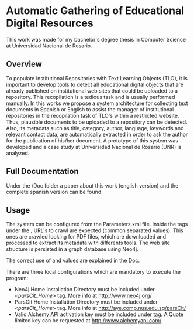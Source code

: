 Automatic Gathering of Educational Digital Resources 
=========
This work was made for my bachelor's degree thesis in Computer Science at Universidad Nacional de Rosario.

Overview
--
To populate Institutional Repositories  with Text Learning Objects (TLO), 
it is important to develop tools to detect all educational digital objects
that are already published on institutional web sites that could be
uploaded to a repository. This recopilation is a tedious task and
is usually performed manually. In this works we propose a system
architecture for collecting text documents in Spanish or English
to assist the manager of institutional repositories in the
recopilation task of TLO's within a restricted website. Thus,
plausible documents to be uploaded to a repository can be
detected. Also, its metadata such as title, category, author,
language, keywords and relevant contact data, are automatically
extracted in order to ask the author for the publication of his/her
document. A prototype of this system was developed and a case
study at Universidad Nacional de Rosario (UNR) is analyzed.

Full Documentation
--
Under the /Doc folder a paper about this work (english version) and the complete spanish version can be found.

Usage
--
The system can be configured from the Parameters.xml file. 
Inside the *<SEEDS>* tags under the *<crawlerParameters>*, 
URL's to crawl are expected (common separated values). 
This ones are crawled looking for PDF files, which are downloaded and processed 
to extract its metadata with differents tools. The web site structure is persisted 
in a graph database using Neo4j.

The correct use of *<postCrawlGraphTraversal>* and *<postCrawlLabeling>* values are explained in the Doc.

There are three local configurations which are mandatory to execute the program:

- Neo4j Home Installation Directory must be included under *<parsCit_Home>* tag. More info at http://www.neo4j.org/
- ParsCit Home Installation Directory must be included under *<parsCit_Home>* tag. More info at http://aye.comp.nus.edu.sg/parsCit/
- Valid Alchemy API activation key must be included under *<alchemyApiKey>* tag. A Quote limited key can be requested at http://www.alchemyapi.com/
